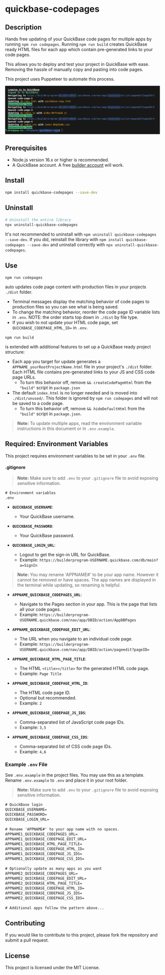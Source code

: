 # quickbase-codepages

## Description

Hands free updating of your QuickBase code pages for multiple apps by running `npm run codepages`. Running `npm run build` creates QuickBase ready HTML files for each app which contain pre-generated links to your code pages.

This allows you to deploy and test your project in QuickBase with ease. Removing the hassle of manually copy and pasting into code pages.

This project uses Puppeteer to automate this process.

![Copy code page in the terminal](copyExample.png)

## Prerequisites

- Node.js version 16.x or higher is recommended.
- A QuickBase account. A free [builder account](https://www.quickbase.com/builder-program) will work.

## Install

```bash
npm install quickbase-codepages --save-dev
```

## Uninstall

```bash
# Uninstall the entire library
npx uninstall-quickbase-codepages
```

It's not recommended to uninstall with `npm uninstall quickbase-codepages --save-dev`. If you did, reinstall the library with `npm install quickbase-codepages --save-dev` and uninstall correctly with `npx uninstall-quickbase-codepages`.

## Use

`npm run codepages`

auto updates code page content with production files in your projects `./dist` folder.

- Terminal messages display the matching behavior of code pages to production files so you can see what is being saved.
- To change the matching behavior, reorder the code page ID variable lists in `.env`. NOTE: the order starts top down in `./dist` by file type.
- If you wish to not update your HTML code page, set `QUICKBASE_CODEPAGE_HTML_ID=` in `.env`.

`npm run build`

is extended with additional features to set up a QuickBase ready project structure:

- Each app you target for update generates a `APPNAME_yourRootProjectName.html` file in your project's `./dist` folder. Each HTML file contains pre-generated links to your JS and CSS code page URLs.
  - To turn this behavior off, remove `&& createCodePageHtml` from the `"build"` script in `package.json`
- The default `index.html` is no longer needed and is moved into `./dist/unused/`. This folder is ignored by `npm run codepages` and will not be saved to a code page.
  - To turn this behavior off, remove `&& hideDefaultHtml` from the `"build"` script in `package.json`.

> **Note:** To update multiple apps, read the environment variable instructions in this document or in `.env.example`.

## Required: Environment Variables

This project requires environment variables to be set in your `.env` file.

#### .gitignore

> **Note:** Make sure to add `.env` to your `.gitignore` file to avoid exposing sensitive information.

```gitignore
# Environment variables
.env
```

- **`QUICKBASE_USERNAME`**:

  - Your QuickBase username.

- **`QUICKBASE_PASSWORD`**:

  - Your QuickBase password.

- **`QUICKBASE_LOGIN_URL`**:

  - Logout to get the sign-in URL for QuickBase.
  - Example: `https://builderprogram-USERNAME.quickbase.com/db/main?a=SignIn`

> **Note:** You may rename 'APPNAME#' to be your app name. However it cannot be removed or have spaces. The app names are displayed in the terminal while updating, so renaming is helpful.

- **`APPNAME_QUICKBASE_CODEPAGES_URL`**:

  - Navigate to the Pages section in your app. This is the page that lists all your code pages.
  - Example: `https://builderprogram-USERNAME.quickbase.com/nav/app/DBID/action/AppDBPages`

- **`APPNAME_QUICKBASE_CODEPAGE_EDIT_URL`**:

  - The URL when you navigate to an individual code page.
  - Example: `https://builderprogram-USERNAME.quickbase.com/nav/app/DBID/action/pageedit?pageID=`

- **`APPNAME_QUICKBASE_HTML_PAGE_TITLE`**:

  - The HTML `<title></title>` for the generated HTML code page.
  - Example: `Page Title`

- **`APPNAME_QUICKBASE_CODEPAGE_HTML_ID`**:

  - The HTML code page ID.
  - Optional but recommended.
  - Example: `2`

- **`APPNAME_QUICKBASE_CODEPAGE_JS_IDS`**:

  - Comma-separated list of JavaScript code page IDs.
  - Example: `3,5`

- **`APPNAME_QUICKBASE_CODEPAGE_CSS_IDS`**:

  - Comma-separated list of CSS code page IDs.
  - Example: `4,6`

### Example `.env` File

See `.env.example` in the project files. You may use this as a template. Rename `.env.example` to `.env` and place it in your root folder.

> **Note:** Make sure to add `.env` to your `.gitignore` file to avoid exposing sensitive information.

```properties
# QuickBase login
QUICKBASE_USERNAME=
QUICKBASE_PASSWORD=
QUICKBASE_LOGIN_URL=

# Rename 'APPNAME#' to your app name with no spaces.
APPNAME1_QUICKBASE_CODEPAGES_URL=
APPNAME1_QUICKBASE_CODEPAGE_EDIT_URL=
APPNAME1_QUICKBASE_HTML_PAGE_TITLE=
APPNAME1_QUICKBASE_CODEPAGE_HTML_ID=
APPNAME1_QUICKBASE_CODEPAGE_JS_IDS=
APPNAME1_QUICKBASE_CODEPAGE_CSS_IDS=

# Optionally update as many apps as you want
APPNAME2_QUICKBASE_CODEPAGES_URL=
APPNAME2_QUICKBASE_CODEPAGE_EDIT_URL=
APPNAME2_QUICKBASE_HTML_PAGE_TITLE=
APPNAME2_QUICKBASE_CODEPAGE_HTML_ID=
APPNAME2_QUICKBASE_CODEPAGE_JS_IDS=
APPNAME2_QUICKBASE_CODEPAGE_CSS_IDS=

# Additional apps follow the pattern above...
```

## Contributing

If you would like to contribute to this project, please fork the repository and submit a pull request.

## License

This project is licensed under the MIT License.
